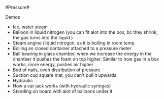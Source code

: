 #Pressure#


Demos

* Ice, water steam
* Balloon in liquid nitrogen (you can fit alot into the box, bc they shrink, the gas turns into the liquid )
* Steam engine (liquid nitrogen, as it is boiling in room temp
* Boiling an closed container attached to a pressure meter
* Ball bearing in glass chamber, when we increase the energy in the chamber it pushes the foam on top higher. Similar to how gas in a box works, more energy, pushes air higher
* Bed of nails, even distribution of pressure
* Suction cup square mat, you can't pull it upwards
* Hydraulic
* How a car jack works (with hydraulic syringes)
* Standing on board with alot of balloons under it
